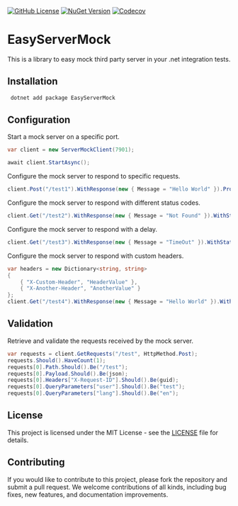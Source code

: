 [![GitHub License](https://img.shields.io/github/license/jjs98/easy-server-mock)](LICENSE)
[![NuGet Version](https://img.shields.io/nuget/v/EasyServerMock)](https://www.nuget.org/packages/EasyServerMock/)
[![Codecov](https://img.shields.io/codecov/c/github/jjs98/easy-server-mock?style=for-the-badge)](https://codecov.io/gh/jjs98/easy-server-mock)

# EasyServerMock

This is a library to easy mock third party server in your .net integration tests.

## Installation
```powershell
 dotnet add package EasyServerMock
 ```

## Configuration

Start a mock server on a specific port.

```csharp
var client = new ServerMockClient(7901);

await client.StartAsync();
```

Configure the mock server to respond to specific requests.

```csharp
client.Post("/test1").WithResponse(new { Message = "Hello World" }).Provide();
```

Configure the mock server to respond with different status codes.

```csharp
client.Get("/test2").WithResponse(new { Message = "Not Found" }).WithStatusCode(HttpStatusCode.NotFound).Provide();
```

Configure the mock server to respond with a delay.

```csharp
client.Get("/test3").WithResponse(new { Message = "TimeOut" }).WithStatusCode(HttpStatusCode.BadRequest).WithDelay(1000).Provide();
```

Configure the mock server to respond with custom headers.

```csharp
var headers = new Dictionary<string, string>
{
    { "X-Custom-Header", "HeaderValue" },
    { "X-Another-Header", "AnotherValue" }
};
client.Get("/test4").WithResponse(new { Message = "Hello World" }).WithHeaders(headers).Provide();
```

## Validation

Retrieve and validate the requests received by the mock server.

```csharp    
var requests = client.GetRequests("/test", HttpMethod.Post);
requests.Should().HaveCount(1);
requests[0].Path.Should().Be("/test");
requests[0].Payload.Should().Be(json);
requests[0].Headers["X-Request-ID"].Should().Be(guid);
requests[0].QueryParameters["user"].Should().Be("test");
requests[0].QueryParameters["lang"].Should().Be("en");
```

## License
This project is licensed under the MIT License - see the [LICENSE](LICENSE) file for details.

## Contributing
If you would like to contribute to this project, please fork the repository and submit a pull request. We welcome contributions of all kinds, including bug fixes, new features, and documentation improvements.
